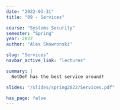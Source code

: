```yaml
---
date: "2022-03-31"
title: "09 - Services"

course: "Systems Security"
semester: "Spring"
year: 2022
author: "Alex Skowronski"

slug: "Services"
navbar_active_link: "lectures"

summary: |
  NetDef has the best service around!

slides: "/slides/spring2022/Services.pdf"

has_page: false
---
```


